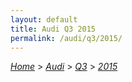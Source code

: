 ```yaml
---
layout: default
title: Audi Q3 2015
permalink: /audi/q3/2015/
---
```

[*Home*](/) > [*Audi*](/audi/) > [*Q3*](/audi/q3/) > [*2015*](/audi/q3/2015/)

